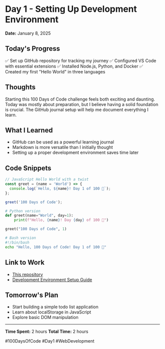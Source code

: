 # Day 1 - Setting Up Development Environment

**Date:** January 8, 2025

## Today's Progress

✅ Set up GitHub repository for tracking my journey
✅ Configured VS Code with essential extensions
✅ Installed Node.js, Python, and Docker
✅ Created my first "Hello World" in three languages

## Thoughts

Starting this 100 Days of Code challenge feels both exciting and daunting. Today was mostly about preparation, but I believe having a solid foundation is crucial. The GitHub journal setup will help me document everything I learn.

## What I Learned

- GitHub can be used as a powerful learning journal
- Markdown is more versatile than I initially thought
- Setting up a proper development environment saves time later

## Code Snippets

```javascript
// JavaScript Hello World with a twist
const greet = (name = 'World') => {
  console.log(`Hello, ${name}! Day 1 of 100 🚀`);
};

greet('100 Days of Code');
```

```python
# Python version
def greet(name="World", day=1):
    print(f"Hello, {name}! Day {day} of 100 🚀")

greet("100 Days of Code", 1)
```

```bash
# Bash version
#!/bin/bash
echo "Hello, 100 Days of Code! Day 1 of 100 🚀"
```

## Link to Work

- [This repository](https://github.com/aniketpr01/life)
- [Development Environment Setup Guide](../resources/dev-setup.md)

## Tomorrow's Plan

- Start building a simple todo list application
- Learn about localStorage in JavaScript
- Explore basic DOM manipulation

---

**Time Spent:** 2 hours
**Total Time:** 2 hours

#100DaysOfCode #Day1 #WebDevelopment